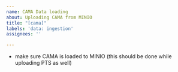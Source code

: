 ```yaml
---
name: CAMA Data loading
about: Uploading CAMA from MINIO
title: "[cama]"
labels: 'data: ingestion'
assignees: ''

---
```


- make sure CAMA is loaded to MINIO (this should be done while uploading PTS as well)
